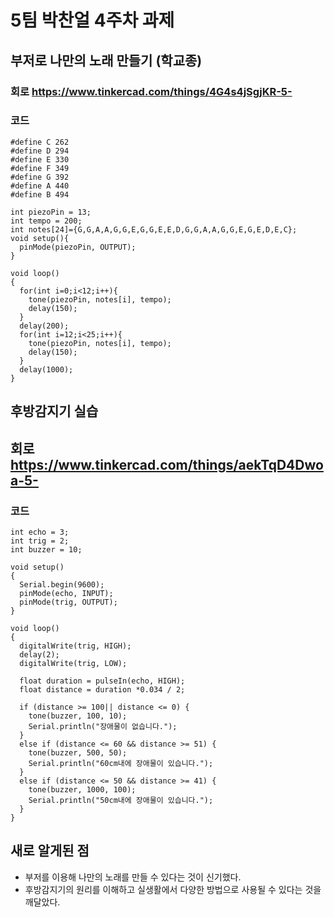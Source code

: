 # 5팀 박찬얼 4주차 과제 
## 부저로 나만의 노래 만들기 (학교종)
### 회로 https://www.tinkercad.com/things/4G4s4jSgjKR-5-
### 코드 
```
#define C 262
#define D 294
#define E 330
#define F 349
#define G 392
#define A 440
#define B 494

int piezoPin = 13;
int tempo = 200;
int notes[24]={G,G,A,A,G,G,E,G,G,E,E,D,G,G,A,A,G,G,E,G,E,D,E,C};
void setup(){
  pinMode(piezoPin, OUTPUT);
}

void loop()
{
  for(int i=0;i<12;i++){
    tone(piezoPin, notes[i], tempo);
   	delay(150);
  }
  delay(200);
  for(int i=12;i<25;i++){
    tone(piezoPin, notes[i], tempo);
    delay(150);
  }
  delay(1000);
}
```
## 후방감지기 실습
## 회로 https://www.tinkercad.com/things/aekTqD4Dwoa-5-
### 코드  
```
int echo = 3;
int trig = 2;
int buzzer = 10;

void setup()
{
  Serial.begin(9600);
  pinMode(echo, INPUT);
  pinMode(trig, OUTPUT);
}

void loop()
{
  digitalWrite(trig, HIGH);
  delay(2);
  digitalWrite(trig, LOW);
  
  float duration = pulseIn(echo, HIGH);
  float distance = duration *0.034 / 2;
  
  if (distance >= 100|| distance <= 0) {
    tone(buzzer, 100, 10);
    Serial.println("장애물이 없습니다.");
  }
  else if (distance <= 60 && distance >= 51) {
  	tone(buzzer, 500, 50);
    Serial.println("60cm내에 장애물이 있습니다.");
  }
  else if (distance <= 50 && distance >= 41) {
  	tone(buzzer, 1000, 100);
    Serial.println("50cm내에 장애물이 있습니다.");
  }
}
```
## 새로 알게된 점
- 부저를 이용해 나만의 노래를 만들 수 있다는 것이 신기했다.
- 후방감지기의 원리를 이해하고 실생활에서 다양한 방법으로 사용될 수 있다는 것을 깨달았다.
